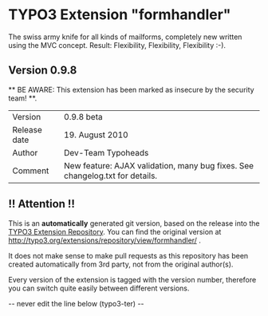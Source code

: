 # TYPO3 Extension "formhandler"
The swiss army knife for all kinds of mailforms, completely new written using the MVC concept. Result: Flexibility, Flexibility, Flexibility	:-).

## Version 0.9.8
** BE AWARE: This extension has been marked as insecure by the security team! **.



<table>
	<tr><td>Version</td><td>0.9.8 beta</td></tr>
	<tr><td>Release date</td><td>19. August 2010</td></tr>
	<tr><td>Author</td><td>Dev-Team Typoheads</td></tr>
	<tr><td>Comment</td><td>New feature: AJAX validation, many bug fixes. See changelog.txt for details.</td></tr>
</table>

## !! Attention !!
This is an **automatically** generated git version, based on the release into the [TYPO3 Extension Repository](http://www.typo3.org/extensions/).
You can find the original version at http://typo3.org/extensions/repository/view/formhandler/ .

It does not make sense to make pull requests as this repository has been created automatically from 3rd party, not from the original author(s).

Every version of the extension is tagged with the version number, therefore you can switch quite easily between different versions.


-- never edit the line below (typo3-ter) --